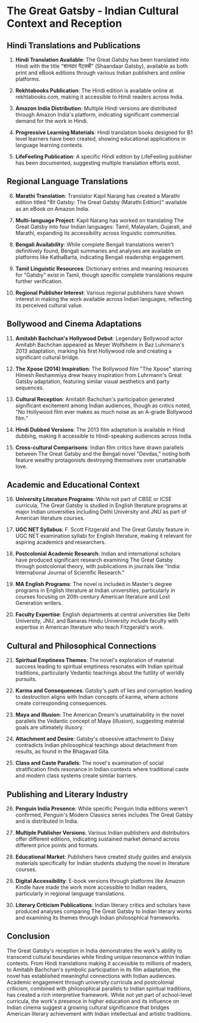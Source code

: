 # The Great Gatsby - Indian Cultural Context and Reception

## Hindi Translations and Publications

1. **Hindi Translation Available**: The Great Gatsby has been translated into Hindi with the title "शानदार गैट्सबी" (Shaandaar Gatsby), available as both print and eBook editions through various Indian publishers and online platforms.

2. **Rekhtabooks Publication**: The Hindi edition is available online at rekhtabooks.com, making it accessible to Hindi readers across India.

3. **Amazon India Distribution**: Multiple Hindi versions are distributed through Amazon India's platform, indicating significant commercial demand for the work in Hindi.

4. **Progressive Learning Materials**: Hindi translation books designed for B1 level learners have been created, showing educational applications in language learning contexts.

5. **LifeFeeling Publication**: A specific Hindi edition by LifeFeeling publisher has been documented, suggesting multiple translation efforts exist.

## Regional Language Translations

6. **Marathi Translation**: Translator Kapil Narang has created a Marathi edition titled "ग्रेट Gatsby: The Great Gatsby (Marathi Edition)" available as an eBook on Amazon India.

7. **Multi-language Project**: Kapil Narang has worked on translating The Great Gatsby into four Indian languages: Tamil, Malayalam, Gujarati, and Marathi, expanding its accessibility across linguistic communities.

8. **Bengali Availability**: While complete Bengali translations weren't definitively found, Bengali summaries and analyses are available on platforms like KathaBarta, indicating Bengali readership engagement.

9. **Tamil Linguistic Resources**: Dictionary entries and meaning resources for "Gatsby" exist in Tamil, though specific complete translations require further verification.

10. **Regional Publisher Interest**: Various regional publishers have shown interest in making the work available across Indian languages, reflecting its perceived cultural value.

## Bollywood and Cinema Adaptations

11. **Amitabh Bachchan's Hollywood Debut**: Legendary Bollywood actor Amitabh Bachchan appeared as Meyer Wolfsheim in Baz Luhrmann's 2013 adaptation, marking his first Hollywood role and creating a significant cultural bridge.

12. **The Xpose (2014) Inspiration**: The Bollywood film "The Xpose" starring Himesh Reshammiya drew heavy inspiration from Luhrmann's Great Gatsby adaptation, featuring similar visual aesthetics and party sequences.

13. **Cultural Reception**: Amitabh Bachchan's participation generated significant excitement among Indian audiences, though as critics noted, "No Hollywood film ever makes as much noise as an A-grade Bollywood film."

14. **Hindi Dubbed Versions**: The 2013 film adaptation is available in Hindi dubbing, making it accessible to Hindi-speaking audiences across India.

15. **Cross-cultural Comparisons**: Indian film critics have drawn parallels between The Great Gatsby and the Bengali novel "Devdas," noting both feature wealthy protagonists destroying themselves over unattainable love.

## Academic and Educational Context

16. **University Literature Programs**: While not part of CBSE or ICSE curricula, The Great Gatsby is studied in English literature programs at major Indian universities including Delhi University and JNU as part of American literature courses.

17. **UGC NET Syllabus**: F. Scott Fitzgerald and The Great Gatsby feature in UGC NET examination syllabi for English literature, making it relevant for aspiring academics and researchers.

18. **Postcolonial Academic Research**: Indian and international scholars have produced significant research examining The Great Gatsby through postcolonial theory, with publications in journals like "India: International Journal of Scientific Research."

19. **MA English Programs**: The novel is included in Master's degree programs in English literature at Indian universities, particularly in courses focusing on 20th-century American literature and Lost Generation writers.

20. **Faculty Expertise**: English departments at central universities like Delhi University, JNU, and Banaras Hindu University include faculty with expertise in American literature who teach Fitzgerald's work.

## Cultural and Philosophical Connections

21. **Spiritual Emptiness Themes**: The novel's exploration of material success leading to spiritual emptiness resonates with Indian spiritual traditions, particularly Vedantic teachings about the futility of worldly pursuits.

22. **Karma and Consequences**: Gatsby's path of lies and corruption leading to destruction aligns with Indian concepts of karma, where actions create corresponding consequences.

23. **Maya and Illusion**: The American Dream's unattainability in the novel parallels the Vedantic concept of Maya (illusion), suggesting material goals are ultimately illusory.

24. **Attachment and Desire**: Gatsby's obsessive attachment to Daisy contradicts Indian philosophical teachings about detachment from results, as found in the Bhagavad Gita.

25. **Class and Caste Parallels**: The novel's examination of social stratification finds resonance in Indian contexts where traditional caste and modern class systems create similar barriers.

## Publishing and Literary Industry

26. **Penguin India Presence**: While specific Penguin India editions weren't confirmed, Penguin's Modern Classics series includes The Great Gatsby and is distributed in India.

27. **Multiple Publisher Versions**: Various Indian publishers and distributors offer different editions, indicating sustained market demand across different price points and formats.

28. **Educational Market**: Publishers have created study guides and analysis materials specifically for Indian students studying the novel in literature courses.

29. **Digital Accessibility**: E-book versions through platforms like Amazon Kindle have made the work more accessible to Indian readers, particularly in regional language translations.

30. **Literary Criticism Publications**: Indian literary critics and scholars have produced analyses comparing The Great Gatsby to Indian literary works and examining its themes through Indian philosophical frameworks.

## Conclusion

The Great Gatsby's reception in India demonstrates the work's ability to transcend cultural boundaries while finding unique resonance within Indian contexts. From Hindi translations making it accessible to millions of readers, to Amitabh Bachchan's symbolic participation in its film adaptation, the novel has established meaningful connections with Indian audiences. Academic engagement through university curricula and postcolonial criticism, combined with philosophical parallels to Indian spiritual traditions, has created a rich interpretive framework. While not yet part of school-level curricula, the work's presence in higher education and its influence on Indian cinema suggest a growing cultural significance that bridges American literary achievement with Indian intellectual and artistic traditions.